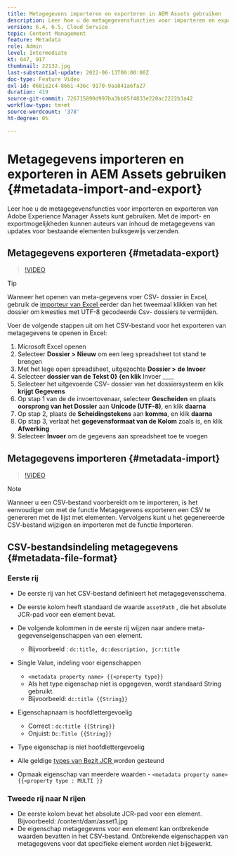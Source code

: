 ```yaml
---
title: Metagegevens importeren en exporteren in AEM Assets gebruiken
description: Leer hoe u de metagegevensfuncties voor importeren en exporteren van Adobe Experience Manager Assets kunt gebruiken. Met de import- en exportmogelijkheden kunnen auteurs van inhoud de metagegevens van updates voor bestaande elementen bulksgewijs verzenden.
version: 6.4, 6.5, Cloud Service
topic: Content Management
feature: Metadata
role: Admin
level: Intermediate
kt: 647, 917
thumbnail: 22132.jpg
last-substantial-update: 2022-06-13T00:00:00Z
doc-type: Feature Video
exl-id: 0681e2c4-8661-436c-9170-9aa841a6fa27
duration: 419
source-git-commit: 726715890d997ba3bb85f4833e220ac2222b3a42
workflow-type: tm+mt
source-wordcount: '378'
ht-degree: 0%

---
```


# Metagegevens importeren en exporteren in AEM Assets gebruiken {#metadata-import-and-export}

Leer hoe u de metagegevensfuncties voor importeren en exporteren van Adobe Experience Manager Assets kunt gebruiken. Met de import- en exportmogelijkheden kunnen auteurs van inhoud de metagegevens van updates voor bestaande elementen bulksgewijs verzenden.

## Metagegevens exporteren {#metadata-export}

>[!VIDEO](https://video.tv.adobe.com/v/22132?quality=12&learn=on)

>[!TIP]
>
> Wanneer het openen van meta-gegevens voer CSV- dossier in Excel, gebruik de [ importeur van Excel ](https://support.microsoft.com/en-us/office/import-data-from-a-csv-html-or-text-file-b62efe49-4d5b-4429-b788-e1211b5e90f6) eerder dan het tweemaal klikken van het dossier om kwesties met UTF-8 gecodeerde Csv- dossiers te vermijden.
>
> Voer de volgende stappen uit om het CSV-bestand voor het exporteren van metagegevens te openen in Excel:
> 
> 1. Microsoft Excel openen
> 1. Selecteer __Dossier > Nieuw__ om een leeg spreadsheet tot stand te brengen
> 1. Met het lege open spreadsheet, uitgezochte __Dossier > de Invoer__
> 1. Selecteer __dossier van de Tekst 0} {en klik__ Invoer ____
> 1. Selecteer het uitgevoerde CSV- dossier van het dossiersysteem en klik __krijgt Gegevens__
> 1. Op stap 1 van de de invoertovenaar, selecteer __Gescheiden__ en plaats __oorsprong van het Dossier__ aan __Unicode (UTF-8)__, en klik __daarna__
> 1. Op stap 2, plaats de __Scheidingstekens__ aan __komma__, en klik __daarna__
> 1. Op stap 3, verlaat het __gegevensformaat van de Kolom__ zoals is, en klik __Afwerking__
> 1. Selecteer __Invoer__ om de gegevens aan spreadsheet toe te voegen

## Metagegevens importeren {#metadata-import}

>[!VIDEO](https://video.tv.adobe.com/v/21374?quality=12&learn=on)

>[!NOTE]
>
> Wanneer u een CSV-bestand voorbereidt om te importeren, is het eenvoudiger om met de functie Metagegevens exporteren een CSV te genereren met de lijst met elementen. Vervolgens kunt u het gegenereerde CSV-bestand wijzigen en importeren met de functie Importeren.

## CSV-bestandsindeling metagegevens {#metadata-file-format}

### Eerste rij

* De eerste rij van het CSV-bestand definieert het metagegevensschema.
* De eerste kolom heeft standaard de waarde `assetPath` , die het absolute JCR-pad voor een element bevat.

* De volgende kolommen in de eerste rij wijzen naar andere meta-gegevenseigenschappen van een element.
   * Bijvoorbeeld : `dc:title, dc:description, jcr:title`

* Single Value, indeling voor eigenschappen

   * `<metadata property name> {{<property type}}`
   * Als het type eigenschap niet is opgegeven, wordt standaard String gebruikt.
   * Bijvoorbeeld: `dc:title {{String}}`

* Eigenschapnaam is hoofdlettergevoelig
   * Correct : `dc:title {{String}}`
   * Onjuist: `Dc:Title {{String}}`

* Type eigenschap is niet hoofdlettergevoelig
* Alle geldige [ types van Bezit JCR ](https://www.adobe.io/experience-manager/reference-materials/spec/jsr170/javadocs/jcr-2.0/javax/jcr/PropertyType.html) worden gesteund

* Opmaak eigenschap van meerdere waarden - `<metadata property name> {{<property type : MULTI }}`

### Tweede rij naar N rijen

* De eerste kolom bevat het absolute JCR-pad voor een element. Bijvoorbeeld: /content/dam/asset1.jpg
* De eigenschap metagegevens voor een element kan ontbrekende waarden bevatten in het CSV-bestand. Ontbrekende eigenschappen van metagegevens voor dat specifieke element worden niet bijgewerkt.
